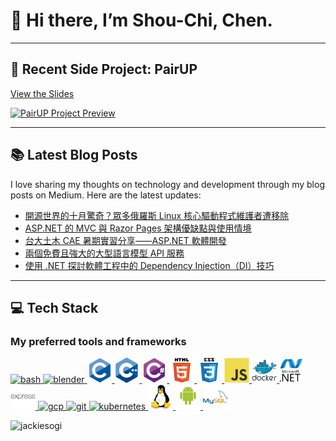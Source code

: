# 👋 Hi there, I’m Shou-Chi, Chen.

---

## 🌟 Recent Side Project: PairUP

<a href="https://jackiesogi.com/res/pairup.html" target="_blank">View the Slides</a>

<a href="https://jackiesogi.com/res/pairup.html" target="_blank">
  <img src="https://jackiesogi.com/img/pairup-preview.png" alt="PairUP Project Preview">
</a>

---

## 📚 Latest Blog Posts

I love sharing my thoughts on technology and development through my blog posts on Medium. Here are the latest updates:

<!-- BLOG-POST-LIST:START -->
- [開源世界的十月驚奇？眾多俄羅斯 Linux 核心驅動程式維護者遭移除](https://medium.com/@Jackiesogi/%E9%96%8B%E6%BA%90%E4%B8%96%E7%95%8C%E7%9A%84%E5%8D%81%E6%9C%88%E9%A9%9A%E5%A5%87-%E7%9C%BE%E5%A4%9A%E4%BF%84%E7%BE%85%E6%96%AF-linux-%E6%A0%B8%E5%BF%83%E9%A9%85%E5%8B%95%E7%A8%8B%E5%BC%8F%E7%B6%AD%E8%AD%B7%E8%80%85%E9%81%AD%E7%A7%BB%E9%99%A4-bf928c0180a4?source=rss-788c543aebb6------2)
- [ASP.NET 的 MVC 與 Razor Pages 架構優缺點與使用情境](https://medium.com/@Jackiesogi/asp-net-%E7%9A%84-mvc-%E8%88%87-razor-pages-%E6%9E%B6%E6%A7%8B%E5%84%AA%E7%BC%BA%E9%BB%9E%E8%88%87%E4%BD%BF%E7%94%A8%E6%83%85%E5%A2%83-787c808553c0?source=rss-788c543aebb6------2)
- [台大土木 CAE 暑期實習分享⸺ASP.NET 軟體開發](https://medium.com/@Jackiesogi/%E5%8F%B0%E5%A4%A7%E5%9C%9F%E6%9C%A8-cae-%E6%9A%91%E6%9C%9F%E5%AF%A6%E7%BF%92%E5%88%86%E4%BA%AB-asp-net-%E8%BB%9F%E9%AB%94%E9%96%8B%E7%99%BC-91836231e685?source=rss-788c543aebb6------2)
- [兩個免費且強大的大型語言模型 API 服務](https://medium.com/@Jackiesogi/%E5%85%A9%E5%80%8B%E5%85%8D%E8%B2%BB%E4%B8%94%E5%BC%B7%E5%A4%A7%E7%9A%84%E5%A4%A7%E5%9E%8B%E8%AA%9E%E8%A8%80%E6%A8%A1%E5%9E%8B-api-%E6%9C%8D%E5%8B%99-2636a6f5bdb8?source=rss-788c543aebb6------2)
- [使用 .NET 探討軟體工程中的 Dependency Injection（DI）技巧](https://medium.com/@Jackiesogi/%E4%BD%BF%E7%94%A8-net-%E6%8E%A2%E8%A8%8E%E8%BB%9F%E9%AB%94%E5%B7%A5%E7%A8%8B%E4%B8%AD%E7%9A%84-dependency-injection-di-%E6%8A%80%E5%B7%A7-dd7bcc0b5f8a?source=rss-788c543aebb6------2)
<!-- BLOG-POST-LIST:END -->

---

## 💻 Tech Stack

### My preferred tools and frameworks

<p align="left">
  <a href="https://www.gnu.org/software/bash/" target="_blank" rel="noreferrer">
    <img src="https://www.vectorlogo.zone/logos/gnu_bash/gnu_bash-icon.svg" alt="bash" width="40" height="40"/>
  </a>
  <a href="https://www.blender.org/" target="_blank" rel="noreferrer">
    <img src="https://download.blender.org/branding/community/blender_community_badge_white.svg" alt="blender" width="40" height="40"/>
  </a>
  <a href="https://www.cprogramming.com/" target="_blank" rel="noreferrer">
    <img src="https://raw.githubusercontent.com/devicons/devicon/master/icons/c/c-original.svg" alt="c" width="40" height="40"/>
  </a>
  <a href="https://www.w3schools.com/cpp/" target="_blank" rel="noreferrer">
    <img src="https://raw.githubusercontent.com/devicons/devicon/master/icons/cplusplus/cplusplus-original.svg" alt="cplusplus" width="40" height="40"/>
  </a>
  <a href="https://www.w3schools.com/cs/" target="_blank" rel="noreferrer">
    <img src="https://raw.githubusercontent.com/devicons/devicon/master/icons/csharp/csharp-original.svg" alt="csharp" width="40" height="40"/>
  </a>
  <a href="https://www.w3.org/html/" target="_blank" rel="noreferrer">
    <img src="https://raw.githubusercontent.com/devicons/devicon/master/icons/html5/html5-original-wordmark.svg" alt="html5" width="40" height="40"/>
  </a>
  <a href="https://www.w3schools.com/css/" target="_blank" rel="noreferrer">
    <img src="https://raw.githubusercontent.com/devicons/devicon/master/icons/css3/css3-original-wordmark.svg" alt="css3" width="40" height="40"/>
  </a>
  <a href="https://developer.mozilla.org/en-US/docs/Web/JavaScript" target="_blank" rel="noreferrer">
    <img src="https://raw.githubusercontent.com/devicons/devicon/master/icons/javascript/javascript-original.svg" alt="javascript" width="40" height="40"/>
  </a>
  <a href="https://www.docker.com/" target="_blank" rel="noreferrer">
    <img src="https://raw.githubusercontent.com/devicons/devicon/master/icons/docker/docker-original-wordmark.svg" alt="docker" width="40" height="40"/>
  </a>
  <a href="https://dotnet.microsoft.com/" target="_blank" rel="noreferrer">
    <img src="https://raw.githubusercontent.com/devicons/devicon/master/icons/dot-net/dot-net-original-wordmark.svg" alt="dotnet" width="40" height="40"/>
  </a>
  <a href="https://expressjs.com" target="_blank" rel="noreferrer">
    <img src="https://raw.githubusercontent.com/devicons/devicon/master/icons/express/express-original-wordmark.svg" alt="express" width="40" height="40"/>
  </a>
  <a href="https://cloud.google.com" target="_blank" rel="noreferrer">
    <img src="https://www.vectorlogo.zone/logos/google_cloud/google_cloud-icon.svg" alt="gcp" width="40" height="40"/>
  </a>
  <a href="https://git-scm.com/" target="_blank" rel="noreferrer">
    <img src="https://www.vectorlogo.zone/logos/git-scm/git-scm-icon.svg" alt="git" width="40" height="40"/>
  </a>
  <a href="https://kubernetes.io" target="_blank" rel="noreferrer">
    <img src="https://www.vectorlogo.zone/logos/kubernetes/kubernetes-icon.svg" alt="kubernetes" width="40" height="40"/>
  </a>
  <a href="https://www.linux.org/" target="_blank" rel="noreferrer">
    <img src="https://raw.githubusercontent.com/devicons/devicon/master/icons/linux/linux-original.svg" alt="linux" width="40" height="40"/>
  </a>
  <a href="https://developer.android.com" target="_blank" rel="noreferrer">
    <img src="https://raw.githubusercontent.com/devicons/devicon/master/icons/android/android-original-wordmark.svg" alt="android" width="40" height="40"/>
  </a>
  <a href="https://www.mysql.com/" target="_blank" rel="noreferrer">
    <img src="https://raw.githubusercontent.com/devicons/devicon/master/icons/mysql/mysql-original-wordmark.svg" alt="mysql" width="40" height="40"/>
  </a>
 </p> 

<p><img src="https://github-readme-stats.vercel.app/api/top-langs?username=jackiesogi&show_icons=true&theme=synthwave&locale=en&layout=compact" alt="jackiesogi" /></p>